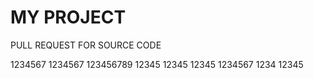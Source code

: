 # MY PROJECT 

PULL REQUEST FOR SOURCE CODE 

1234567
1234567
123456789
12345
12345
12345
1234567
1234
12345

